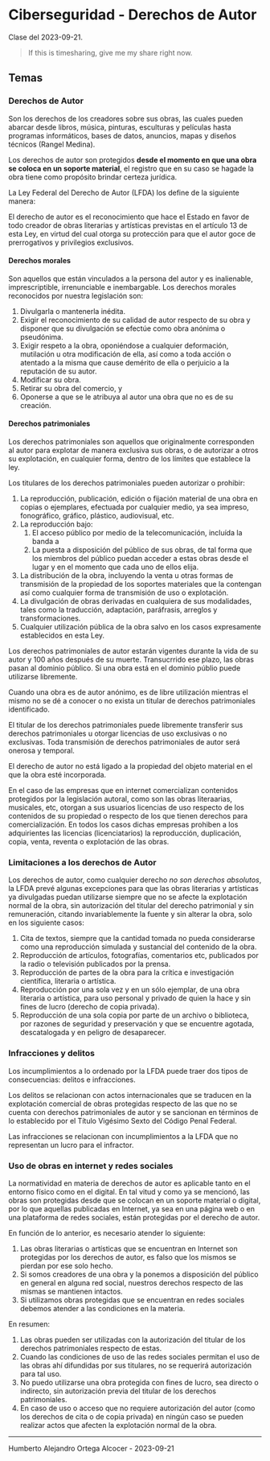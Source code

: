 # Ciberseguridad - Derechos de Autor

Clase del 2023-09-21.

> If this is timesharing, give me my share right now.

## Temas

### Derechos de Autor

Son los derechos de los creadores sobre sus obras, las cuales pueden abarcar
desde libros, música, pinturas, esculturas y películas hasta programas
informáticos, bases de datos, anuncios, mapas y diseños técnicos (Rangel Medina).

Los derechos de autor son protegidos **desde el momento en que una obra se coloca
en un soporte material**, el registro que en su caso se hagade la obra tiene como
propósito brindar certeza jurídica.

La Ley Federal del Derecho de Autor (LFDA) los define de la siguiente manera:

El derecho de autor es el reconocimiento que hace el Estado en favor de todo
creador de obras literarias y artísticas previstas en el artículo 13 de esta Ley,
en virtud del cual otorga su protección para que el autor goce de prerrogativos
y privilegios exclusivos.

#### Derechos morales

Son aquellos que están vinculados a la persona del autor y es inalienable,
imprescriptible, irrenunciable e inembargable. Los derechos morales reconocidos
por nuestra legislación son:

1. Divulgarla o mantenerla inédita.
2. Exigir el reconocimiento de su calidad de autor respecto de su obra y disponer
   que su divulgación se efectúe como obra anónima o pseudónima.
3. Exigir respeto a la obra, oponiéndose a cualquier deformación, mutilación u
   otra modificación de ella, así como a toda acción o atentado a la misma que
   cause demérito de ella o perjuicio a la reputación de su autor.
4. Modificar su obra.
5. Retirar su obra del comercio, y
6. Oponerse a que se le atribuya al autor una obra que no es de su creación.

#### Derechos patrimoniales

Los derechos patrimoniales son aquellos que originalmente corresponden al autor
para explotar de manera exclusiva sus obras, o de autorizar a otros su
explotación, en cualquier forma, dentro de los límites que establece la ley.

Los titulares de los derechos patrimoniales pueden autorizar o prohibir:

1. La reproducción, publicación, edición o fijación material de una obra en
   copias o ejemplares, efectuada por cualquier medio, ya sea impreso,
   fonográfico, gráfico, plástico, audiovisual, etc.
2. La reproducción bajo:
   1. El acceso público por medio de la telecomunicación, incluída la banda a
   2. La puesta a disposición del público de sus obras, de tal forma que los
      miembros del público puedan acceder a estas obras desde el lugar y en el
      momento que cada uno de ellos elija.
3. La distribución de la obra, incluyendo la venta u otras formas de transmisión
   de la propiedad de los soportes materiales que la contengan así como cualquier
   forma de transmisión de uso o explotación.
4. La divulgación de obras derivadas en cualquiera de sus modalidades, tales
   como la traducción, adaptación, paráfrasis, arreglos y transformaciones.
5. Cualquier utilización pública de la obra salvo en los casos expresamente
   establecidos en esta Ley.

Los derechos patrimoniales de autor estarán vigentes durante la vida de su autor
y 100 años después de su muerte. Transucrrido ese plazo, las obras pasan al
dominio público. Si una obra está en el dominio públio puede utilizarse
libremente.

Cuando una obra es de autor anónimo, es de libre utilización mientras el mismo
no se dé a conocer o no exista un titular de derechos patrimoniales identificado.

El titular de los derechos patrimoniales puede libremente transferir sus derechos
patrimoniales u otorgar licencias de uso exclusivas o no exclusivas. Toda
transmisión de derechos patrimoniales de autor será onerosa y temporal.

El derecho de autor no está ligado a la propiedad del objeto material en el que
la obra esté incorporada.

En el caso de las empresas que en internet comercializan contenidos protegidos
por la legislación autoral, como son las obras literaarias, musicales, etc,
otorgan a sus usuarios licencias de uso respecto de los contenidos de su
propiedad o respecto de los que tienen derechos para comercialización. En
todos los casos dichas empresas prohiben a los adquirientes las licencias
(licenciatarios) la reproducción, duplicación, copia, venta, reventa o explotación
de las obras.

### Limitaciones a los derechos de Autor

Los derechos de autor, como cualquier derecho _no son derechos absolutos_, la
LFDA prevé algunas excepciones para que las obras literarias y artísticas ya
divulgadas puedan utilizarse siempre que no se afecte la explotación normal de
la obra, sin autorización del titular del derecho patrimonial y sin remuneración,
citando invariablemente la fuente y sin alterar la obra, solo en los siguiente
casos:

1. Cita de textos, siempre que la cantidad tomada no pueda considerarse como
   una reproducción simulada y sustancial del contenido de la obra.
2. Reproducción de artículos, fotografías, comentarios etc, publicados por
   la radio o televisión publicados por la prensa.
3. Reproducción de partes de la obra para la crítica e investigación
   científica, literaria o artística.
4. Reproducción por una sola vez y en un sólo ejemplar, de una obra
   literaria o artística, para uso personal y privado de quien la hace y sin
   fines de lucro (derecho de copia privada).
5. Reproducción de una sola copia por parte de un archivo o biblioteca,
   por razones de seguridad y preservación y que se encuentre agotada,
   descatalogada y en peligro de desaparecer.

### Infracciones y delitos

Los incumplimientos a lo ordenado por la LFDA puede traer dos tipos de
consecuencias: delitos e infracciones.

Los delitos se relacionan con actos internacionales que se traducen en la
explotación comercial de obras protegidas respecto de las que no se cuenta
con derechos patrimoniales de autor y se sancionan en términos de lo
establecido por el Título Vigésimo Sexto del Código Penal Federal.

Las infracciones se relacionan con incumplimientos a la LFDA que no
representan un lucro para el infractor.

### Uso de obras en internet y redes sociales

La normatividad en materia de derechos de autor es aplicable tanto en el
entorno físico como en el digital. En tal vitud y como ya se mencionó, las
obras son protegidas desde que se colocan en un soporte material o digital,
por lo que aquellas publicadas en Internet, ya sea en una página web o en una
plataforma de redes sociales, están protegidas por el derecho de autor.

En función de lo anterior, es necesario atender lo siguiente:

1. Las obras literarias o artísticas que se encuentran en Internet son
   protegidas por los derechos de autor, es falso que los mismos se pierdan
   por ese solo hecho.
2. Si somos creadores de una obra y la ponemos a disposición del público en
   general en alguna red social, nuestros derechos respecto de las mismas se
   mantienen intactos.
3. Si utilizamos obras protegidas que se encuentran en redes sociales debemos
   atender a las condiciones en la materia.

En resumen:

1. Las obras pueden ser utilizadas con la autorización del titular de los
   derechos patrimoniales respecto de estas.
2. Cuando las condiciones de uso de las redes sociales permitan el uso de
   las obras ahí difundidas por sus titulares, no se requerirá autorización
   para tal uso.
3. No puedo utilizarse una obra protegida con fines de lucro, sea directo
   o indirecto, sin autorización previa del titular de los derechos patrimoniales.
4. En caso de uso o acceso que no requiere autorización del autor (como los
   derechos de cita o de copia privada) en ningún caso se pueden realizar
   actos que afecten la explotación normal de la obra.

---

Humberto Alejandro Ortega Alcocer - 2023-09-21
